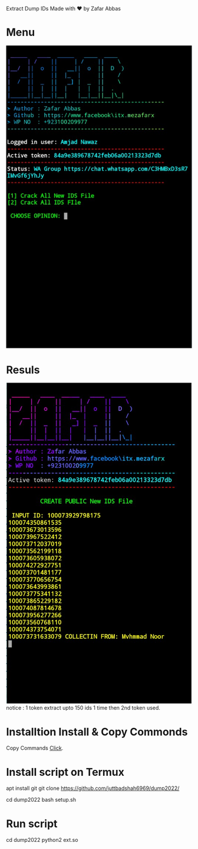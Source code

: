 Extract Dump IDs
Made with ❤️ by Zafar Abbas

# Menu
<img src="https://github.com/juttbadshah6969/dump2022/blob/main/img/ext.jpg" />

# Resuls
<img src="https://github.com/juttbadshah6969/dump2022/blob/main/img/ext%20pic.jpg" />
notice : 1 token extract upto 150 ids 1 time then 2nd token used.

# Installtion Install & Copy Commonds

<p>Copy Commands <a href="https://pastebin.com/JVpmjZ8V" target="_blank">Click</a>.</p>

# Install script on Termux

apt install git
git clone https://github.com/juttbadshah6969/dump2022/

cd dump2022
bash setup.sh

# Run script

cd dump2022
python2 ext.so
